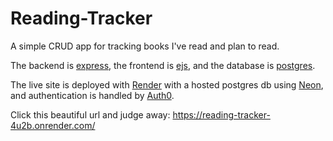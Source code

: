 # Reading-Tracker

A simple CRUD app for tracking books I've read and plan to read.

The backend is [express](https://expressjs.com/), the frontend is [ejs](https://ejs.co/), and the database is [postgres](https://www.postgresql.org/).

The live site is deployed with [Render](https://render.com/) with a hosted postgres db using [Neon](https://neon.com/), and authentication is handled by [Auth0](https://auth0.com/).

Click this beautiful url and judge away: <https://reading-tracker-4u2b.onrender.com/>
